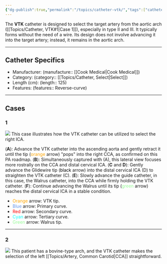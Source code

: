 ```yaml
---
{"dg-publish":true,"permalink":"/topics/catheter-vtk/","tags":["catheter"],"created":"2023-10-26T09:15:05.548-07:00","updated":"2024-01-10T11:23:41.983-08:00"}
---
```



The **VTK** catheter is designed to select the target artery from the aortic arch ([[Topics/Catheter, VTK#1\|Case 1]]), especially in type II and III. It typically forms without the need of a wire. Its design does not involve advancing it into the target artery; instead, it remains in the aortic arch.

---

## Catheter Specifics

- Manufacturer: (manufacture:: [[Cook Medical\|Cook Medical]])
- Category: (category:: [[Topics/Catheter, Select\|Select]])
- Length (cm): (length:: 125)
- Features: (features:: Reverse-curve)

---

## Cases

### 1

![](https://i.imgur.com/b3c3pEF.jpg)
This case illustrates how the VTK catheter can be utilized to select the right ICA.

(**A**): Advance the VTK catheter into the ascending aorta and gently retract it until the tip (<span style="color:orange">orange</span> arrow) "pops" into the right CCA, as confirmed on this PA roadmap.
(**B**): Simultaneously captured with (A), this lateral view focuses more rostrally on the CCA and distal cervical ICA.
(**C** and **D**): Gently advance the Glidewire tip (<span style="color:black">black</span> arrow) into the distal cervical ICA (D) to straighten the VTK catheter (C).
(**E**): Slowly advance the guide catheter, in this case, the Walrus catheter, into the CCA while firmly holding the VTK catheter.
(**F**): Continue advancing the Walrus until its tip (<span style="color:palegreen">green</span> arrow) reaches the distal cervical ICA in a stable condition.

- <span style="color:orange">Orange</span> arrow: VTK tip.
- <span style="color:cornflowerblue">Blue</span> arrow: Primary curve.
- <span style="color:red">Red</span> arrow: Secondary curve.
- <span style="color:cyan">Cyan</span> arrow: Tertiary curve.
- <span style="color:palegreen">Green</span> arrow: Walrus tip.

---

### 2 

![](https://i.imgur.com/rU6o1RZ.jpg)
This patient has a bovine-type arch, and the VTK catheter makes the selection of the left [[Topics/Artery, Common Carotid\|CCA]] straightforward.